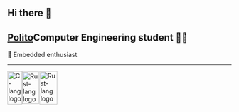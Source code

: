 ## Hi there 👋

## [Polito](https://www.polito.it)Computer Engineering student 👩‍💻 

💾 Embedded enthusiast

---
<div style="width: 110px; height: 75px; display: flex; justify-content: space-between; align-items: center;">
    <a>
        <img src="https://external-content.duckduckgo.com/iu/?u=https%3A%2F%2Fwww.pngkit.com%2Fpng%2Ffull%2F101-1010012_download-png.png&f=1&nofb=1&ipt=c59609bc0540269d0897694fd35ef39e9fe8d85d3554e39d9f13c1fb6bccae3e&ipo=images"
            alt = "C-lang logo" height="100%">
    </a>
    <a href="https://c3-lang.org/">
        <img src="https://c3-lang.org/logo.svg"
            alt = "Rust-lang logo" height="99%">
    </a>
    <a href="https://www.rust-lang.org/">
        <img src="https://external-content.duckduckgo.com/iu/?u=https%3A%2F%2Flogodix.com%2Flogo%2F700854.png&f=1&nofb=1&ipt=8c64c8ad080d73f21aeb68275b8bdc6a962f5ee2b155a7c45e35e94c2aa40906&ipo=images"
            alt = "Rust-lang logo" height="100%">
    </a>
</div>
